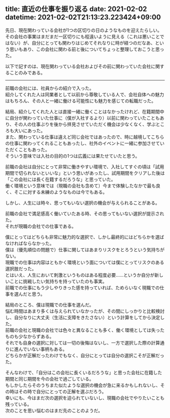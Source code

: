 title: 直近の仕事を振り返る
date: 2021-02-02
datetime: 2021-02-02T21:13:23.223424+09:00
---

先日、現在関わっている会社が1つの区切りの日のようなものを迎えたらしい。  
その会社の事業はまだまだ一区切りにも程遠いように見える（これは悪いことではない）が、自分にとっても関わりはじめてそれなりに時が経つのだなあ、という思いもあり、この会社に関わる前と後についてちょっと整理しておこうと思った。

以下で記すのは、現在関わっている会社およびその前に関わっていた会社に関することのみである。

----

前職の会社には、社員からの紹介で入った。  
紹介してくれた人は同業者として以前から尊敬している人で、会社自体への魅力はもちろん、その人と一緒に働ける可能性にも魅力を感じての転職だった。

結局、紹介してくれた人とは直接一緒に働くことはなかったけれど、在籍期間中に自分が関わっていた仕事に（僕が入社するより）以前に関わっていたこともあり、その人の仕事ぶりを後から拝見させていただく機会は少なくなく、学ぶところも大いにあった。  
また、関わっている仕事は違えど同じ会社ではあったので、時に越境してこちらの仕事に関わってくれることもあったし、社外のイベントに一緒に参加させていただくこともあった。  
そういう意味では入社の目的の1つは広義には果たせていたと思う。

前職の会社は自分にとって非常に働きやすい環境で、入社してすぐの頃は「試用期間で切られないといいな」という思いがあったし、試用期間をクリアした後は「この会社には長く在籍するだろうな」と思っていた。  
働く環境という意味では（現職の会社も含めて）今まで体験したなかで最も良く、そこに対する未練のようなものは今でもある。

しかし、人生には時々、思ってもいない選択の機会が与えられることがある。

前職の会社で満足感高く働いていたある時、その思ってもいない選択が提示された。  
それが現職の会社での仕事である。

僕にとってはどちらも非常に魅力的な選択で、しかし最終的にはどちらかを選ばなければならなかった。  
僕は（優先順位の問題で）仕事に関してはあまりリスクをとろうという気持ちがない。  
現職での仕事は内容はともかく環境という面については僕にとってリスクのある選択肢だった。  
とはいえ、人生において刺激というものはある程度必要……というか自分が新しいことに挑戦したい気持ちを持っていたのも事実。  
前職での仕事にもう少しやりきった感を持っていれば、ためらいなく現職での仕事を選んだと思う。

結局のところ、僕は現職での仕事を選んだ。  
悩む時間はあまり多くは与えられていなかったが、その間にしっかりと比較検討し、自分なりに大丈夫（生活に支障をきたさない）という計算をしてから決定した。  
前職の会社と現職の会社では色々と異なることも多く、働く環境としては失ったものも少なからずある。  
それでも自身の選択に対しては一切の後悔はないし、一方で選択した際の計算通りに進んでいない事柄もある。  
どちらかが正解だったわけでもなく、自分にとっては自分の選択こそが正解だった。

そんなわけで、「自分はこの会社に長くいるだろうな」と思った会社に在籍した期間と同じ期間を今の会社で過ごしている。  
もしかしたらそのうちまた似たような選択の機会が急に来るかもしれないし、その時はその時で自分にとっての正解を選ぶだろう。  
幸いにも、今はまだ次の選択を迫られていないし、現職の会社でやりたいことも残っている。  
次のことを思い悩むのはまだ先のことのようだ。
